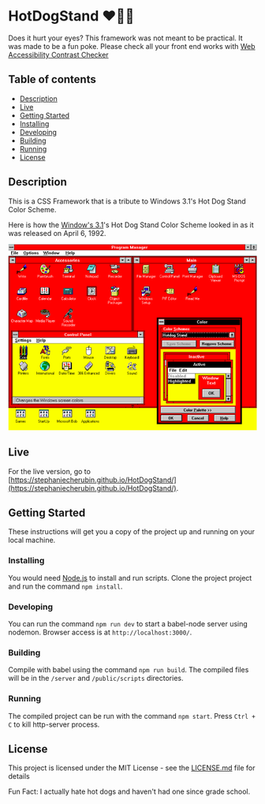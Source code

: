 # HotDogStand ❤️🌭💛
Does it hurt your eyes? This framework was not meant to be practical. It was made to be a fun poke. Please check all your front end works with [Web Accessibility Contrast Checker](https://webaim.org/resources/contrastchecker/)

## Table of contents
* [Description](#description)
* [Live](#live)
* [Getting Started](#getting-started)
* [Installing](#installing)
* [Developing](#developing)
* [Building](#building)
* [Running](#running)
* [License](#license)

## Description 
This is a CSS Framework that is a tribute to Windows 3.1's Hot Dog Stand Color Scheme.

Here is how the [Window's 3.1](https://en.wikipedia.org/wiki/Windows_3.1x "Wikipedia for Window's 3.1")'s Hot Dog Stand Color Scheme looked in as it was released on April 6, 1992.

![Window's 3.1 Hot Dog Theme](HotDogThemebyWindows3.1.png "Hot Dog Theme Inspiration")

## Live
For the live version, go to [https://stephaniecherubin.github.io/HotDogStand/](https://stephaniecherubin.github.io/HotDogStand/).

## Getting Started

These instructions will get you a copy of the project up and running on your local machine.


### Installing
You would need [Node.js](https://nodejs.org) to install and run scripts.
Clone the project project and run the command `npm install`.

### Developing
You can run the command `npm run dev` to start a babel-node server using nodemon. Browser access is at `http://localhost:3000/`.

### Building
Compile with babel using the command `npm run build`. The compiled files will be in
the `/server` and `/public/scripts` directories.

### Running
The compiled project can be run with the command `npm start`. Press `Ctrl + C` to kill http-server process.

## License

This project is licensed under the MIT License - see the [LICENSE.md](LICENSE.md) file for details

Fun Fact: I actually hate hot dogs and haven't had one since grade school.